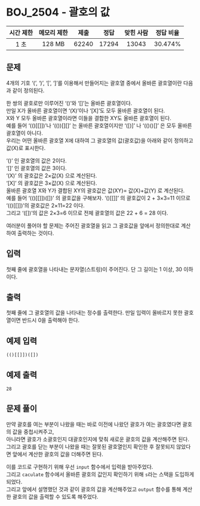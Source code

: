 # BOJ_2504 - 괄호의 값

| 시간 제한 | 메모리 제한 | 제출  | 정답  | 맞힌 사람 | 정답 비율 |
| :-------: | :---------: | :---: | :---: | :-------: | :-------: |
|   1 초    |   128 MB    | 62240 | 17294 |   13043   |  30.474%  |

## 문제

4개의 기호 ‘(’, ‘)’, ‘[’, ‘]’를 이용해서 만들어지는 괄호열 중에서 올바른 괄호열이란 다음과 같이 정의된다.

한 쌍의 괄호로만 이루어진 ‘()’와 ‘[]’는 올바른 괄호열이다.  
만일 X가 올바른 괄호열이면 ‘(X)’이나 ‘[X]’도 모두 올바른 괄호열이 된다.  
X와 Y 모두 올바른 괄호열이라면 이들을 결합한 XY도 올바른 괄호열이 된다.  
예를 들어 ‘(()[[]])’나 ‘(())[][]’ 는 올바른 괄호열이지만 ‘([)]’ 나 ‘(()()[]’ 은 모두 올바른 괄호열이 아니다.  
우리는 어떤 올바른 괄호열 X에 대하여 그 괄호열의 값(괄호값)을 아래와 같이 정의하고 값(X)로 표시한다.

‘()’ 인 괄호열의 값은 2이다.  
‘[]’ 인 괄호열의 값은 3이다.  
‘(X)’ 의 괄호값은 2×값(X) 으로 계산된다.  
‘[X]’ 의 괄호값은 3×값(X) 으로 계산된다.  
올바른 괄호열 X와 Y가 결합된 XY의 괄호값은 값(XY)= 값(X)+값(Y) 로 계산된다.  
예를 들어 ‘(()[[]])([])’ 의 괄호값을 구해보자. ‘()[[]]’ 의 괄호값이 2 + 3×3=11 이므로 ‘(()[[]])’의 괄호값은 2×11=22 이다.  
그리고 ‘([])’의 값은 2×3=6 이므로 전체 괄호열의 값은 22 + 6 = 28 이다.

여러분이 풀어야 할 문제는 주어진 괄호열을 읽고 그 괄호값을 앞에서 정의한대로 계산하여 출력하는 것이다.

## 입력

첫째 줄에 괄호열을 나타내는 문자열(스트링)이 주어진다. 단 그 길이는 1 이상, 30 이하이다.

## 출력

첫째 줄에 그 괄호열의 값을 나타내는 정수를 출력한다. 만일 입력이 올바르지 못한 괄호열이면 반드시 0을 출력해야 한다.

## 예제 입력

```
(()[[]])([])
```

## 예제 출력

```
28
```

## 문제 풀이

만약 괄호를 여는 부분이 나왔을 때는 바로 이전에 나왔던 괄호가 여는 괄호였다면 괄호의 값을 중첩시켜주고,  
아니라면 괄호가 소괄호인지 대괄호인지에 맞춰 새로운 괄호의 값을 계산해주면 된다.  
그리고 괄호를 닫는 부분이 나왔을 때는 잘못된 괄호열인지 확인한 후 잘못되지 않았다면 앞에서 계산한 괄호의 값을 더해주면 된다.

이를 코드로 구현하기 위해 우선 `input` 함수에서 입력을 받아주었다.  
그리고 `caculate` 함수에서 올바른 괄호의 값인지 확인하기 위해 `s`라는 스택을 도입하게 되었다.  
그리고 앞에서 설명했던 것과 같이 괄호의 값을 계산해주었고 `output` 함수를 통해 계산한 괄호의 값을 출력할 수 있도록 해주었다.
